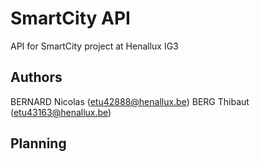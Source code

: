 # SmartCity API
API for SmartCity project at Henallux IG3

## Authors
BERNARD Nicolas (etu42888@henallux.be)
BERG Thibaut (etu43163@henallux.be)

## Planning
